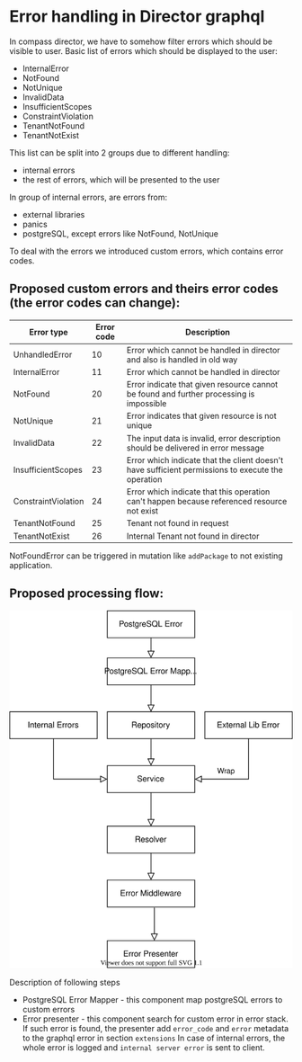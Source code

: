 # Error handling in Director graphql

In compass director, we have to somehow filter errors which should be visible to user.
Basic list of errors which should be displayed to the user:
* InternalError
* NotFound
* NotUnique
* InvalidData
* InsufficientScopes
* ConstraintViolation
* TenantNotFound
* TenantNotExist

This list can be split into 2 groups due to different handling:
* internal errors
* the rest of errors, which will be presented to the user

In group of internal errors, are errors from:
* external libraries
* panics
* postgreSQL, except errors like NotFound, NotUnique

To deal with the errors we introduced custom errors, which contains error codes.

## Proposed custom errors and theirs error codes (the error codes can change):

| Error type           | Error code  |                            Description                                                            |
|----------------------|-------------|---------------------------------------------------------------------------------------------------|
| UnhandledError       | 10          | Error which cannot be handled in director and also is handled in old way                          |
| InternalError        | 11          | Error which cannot be handled in director                                                         |
| NotFound             | 20          | Error indicate that given resource cannot be found and further processing is impossible           |
| NotUnique            | 21          | Error indicates that given resource is not unique                                                 |
| InvalidData          | 22          | The input data is invalid, error description should be delivered in error message                 | 
| InsufficientScopes   | 23          | Error which indicate that the client doesn't have sufficient permissions to execute the operation |
| ConstraintViolation  | 24          | Error which indicate that this operation can't happen because referenced resource not exist       |
| TenantNotFound       | 25          | Tenant not found in request                                                                       |
| TenantNotExist       | 26          | Internal Tenant not found in director                                                             |

NotFoundError can be triggered in mutation like `addPackage` to not existing application.

## Proposed processing flow:

![](error-handling.svg)

Description of following steps
* PostgreSQL Error Mapper - this component map postgreSQL errors to custom errors
* Error presenter - this component search for custom error in error stack. 
If such error is found, the presenter add `error_code` and `error` metadata to the graphql error in section `extensions`
In case of internal errors, the whole error is logged and `internal server error` is sent to client.
